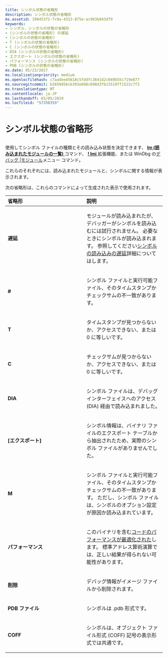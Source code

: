 ```yaml
---
title: シンボル状態の省略形
description: シンボル状態の省略形
ms.assetid: 198453f2-fc9a-4313-875e-ac963b843df9
keywords:
- シンボル、シンボルの状態の省略形
- (シンボルの状態の省略形) の遅延
- (シンボルの状態の省略形)
- T (シンボルの状態の省略形)
- C (シンボルの状態の省略形)
- DIA (シンボルの状態の省略形)
- エクスポート (シンボルの状態の省略形)
- パフォーマンス (シンボルの状態の省略形)
- PDB (シンボルの状態の省略形)
ms.date: 05/23/2017
ms.localizationpriority: medium
ms.openlocfilehash: c7aadee45618c5fddfc3641d2c049b55c719e877
ms.sourcegitcommit: b3859d56cb393e698c698d3fb13519ff1522c7f3
ms.translationtype: MT
ms.contentlocale: ja-JP
ms.lasthandoff: 03/05/2019
ms.locfileid: "57350359"
---
```

# <a name="symbol-status-abbreviations"></a>シンボル状態の省略形


## <span id="ddk_symbol_status_abbreviations_dbg"></span><span id="DDK_SYMBOL_STATUS_ABBREVIATIONS_DBG"></span>


使用してシンボル ファイルの種類とその読み込み状態を決定できます、 [ **lm (読み込まれたモジュールの一覧)** ](lm--list-loaded-modules-.md)コマンド、 [ **! lmi** ](-lmi.md)拡張機能、または WinDbg の[デバッグ |モジュール](debug---modules.md)メニュー コマンド。

これらのそれぞれには、読み込まれたモジュールと、シンボルに関する情報が表示されます。

次の省略形は、これらのコマンドによって生成された表示で使用されます。

<table>
<colgroup>
<col width="50%" />
<col width="50%" />
</colgroup>
<thead>
<tr class="header">
<th align="left">省略形</th>
<th align="left">説明</th>
</tr>
</thead>
<tbody>
<tr class="odd">
<td align="left"><p><strong>遅延</strong></p></td>
<td align="left"><p>モジュールが読み込まれたが、デバッガーがシンボルを読み込むには試行されません。 必要なときにシンボルが読み込まれます。 参照してください<a href="deferred-symbol-loading.md" data-raw-source="[Deferred Symbol Loading](deferred-symbol-loading.md)">シンボルの読み込みの遅延</a>詳細についてはします。</p></td>
</tr>
<tr class="even">
<td align="left"><p><strong>#</strong></p></td>
<td align="left"><p>シンボル ファイルと実行可能ファイル、そのタイムスタンプかチェックサムの不一致があります。</p></td>
</tr>
<tr class="odd">
<td align="left"><p><strong>T</strong></p></td>
<td align="left"><p>タイムスタンプが見つからないか、アクセスできない、または 0 に等しいです。</p></td>
</tr>
<tr class="even">
<td align="left"><p><strong>C</strong></p></td>
<td align="left"><p>チェックサムが見つからないか、アクセスできない、または 0 に等しいです。</p></td>
</tr>
<tr class="odd">
<td align="left"><p><strong>DIA</strong></p></td>
<td align="left"><p>シンボル ファイルは、デバッグ インターフェイスへのアクセス (DIA) 経由で読み込まれました。</p></td>
</tr>
<tr class="even">
<td align="left"><p><strong>[エクスポート]</strong></p></td>
<td align="left"><p>シンボル情報は、バイナリ ファイルのエクスポート テーブルから抽出されたため、実際のシンボル ファイルがありませんでした。</p></td>
</tr>
<tr class="odd">
<td align="left"><p><strong>M</strong></p></td>
<td align="left"><p>シンボル ファイルと実行可能ファイル、そのタイムスタンプかチェックサムの不一致があります。 ただし、シンボル ファイルは、シンボルのオプション設定が原因か読み込まれています。</p></td>
</tr>
<tr class="even">
<td align="left"><p><strong>パフォーマンス</strong></p></td>
<td align="left"><p>このバイナリを含む<a href="debugging-performance-optimized-code.md" data-raw-source="[performance-optimized code](debugging-performance-optimized-code.md)">コードのパフォーマンスが最適化された</a>します。 標準アドレス算術演算では、正しい結果が得られない可能性があります。</p></td>
</tr>
<tr class="odd">
<td align="left"><p><strong>削除</strong></p></td>
<td align="left"><p>デバッグ情報がイメージ ファイルから削除されます。</p></td>
</tr>
<tr class="even">
<td align="left"><p><strong>PDB ファイル</strong></p></td>
<td align="left"><p>シンボルは .pdb 形式です。</p></td>
</tr>
<tr class="odd">
<td align="left"><p><strong>COFF</strong></p></td>
<td align="left"><p>シンボルは、オブジェクト ファイル形式 (COFF) 記号の表示形式では共通です。</p></td>
</tr>
</tbody>
</table>

 

 

 





